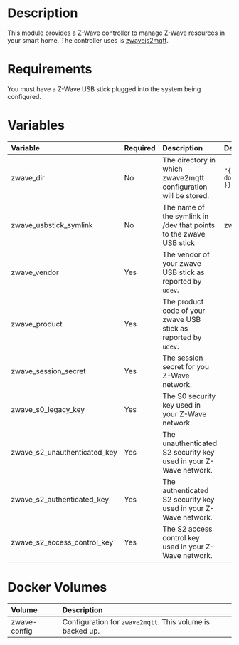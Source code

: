 # Description

This module provides a Z-Wave controller to manage Z-Wave resources in your smart home.  The controller uses is
[zwavejs2mqtt](https://github.com/zwave-js/zwavejs2mqtt).

# Requirements

You must have a Z-Wave USB stick plugged into the system being configured.

# Variables

| Variable                     | Required | Description                                                        | Default                            |
|:-----------------------------|:---------|:-------------------------------------------------------------------|:-----------------------------------|
| zwave_dir                    | No       | The directory in which zwave2mqtt configuration will be stored.    | `"{{ docker_compose_dir }}/zwave"` |
| zwave_usbstick_symlink       | No       | The name of the symlink in /dev that points to the zwave USB stick | zwaveusbstick                      |
| zwave_vendor                 | Yes      | The vendor of your zwave USB stick as reported by `udev`.          |                                    |
| zwave_product                | Yes      | The product code of your zwave USB stick as reported by `udev`.    |                                    |
| zwave_session_secret         | Yes      | The session secret for you Z-Wave network.                         |                                    |
| zwave_s0_legacy_key          | Yes      | The S0 security key used in your Z-Wave network.                   |                                    |
| zwave_s2_unauthenticated_key | Yes      | The unauthenticated S2 security key used in your Z-Wave network.   |                                    |
| zwave_s2_authenticated_key   | Yes      | The authenticated S2 security key used in your Z-Wave network.     |                                    |
| zwave_s2_access_control_key  | Yes      | The S2 access control key used in your Z-Wave network.             |                                    |

# Docker Volumes

| Volume       | Description                                                |
|:-------------|:-----------------------------------------------------------|
 | zwave-config | Configuration for `zwave2mqtt`.  This volume is backed up. |
